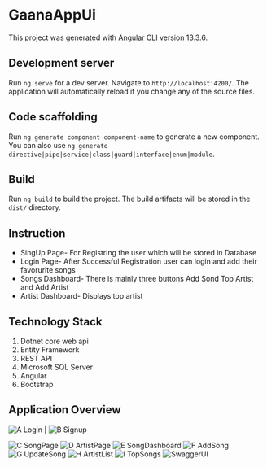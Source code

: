 # GaanaAppUi

This project was generated with [Angular CLI](https://github.com/angular/angular-cli) version 13.3.6.

## Development server

Run `ng serve` for a dev server. Navigate to `http://localhost:4200/`. The application will automatically reload if you change any of the source files.

## Code scaffolding

Run `ng generate component component-name` to generate a new component. You can also use `ng generate directive|pipe|service|class|guard|interface|enum|module`.

## Build

Run `ng build` to build the project. The build artifacts will be stored in the `dist/` directory.

## Instruction
<ul>
<li>SingUp Page- For Registring the user which will be stored in Database</li>
<li>Login Page- After Successful Registration user can login and add their favorurite songs</li>
<li>Songs Dashboard- There is mainly three buttons Add Sond Top Artist and Add Artist</li>
<li>Artist Dashboard- Displays top artist</li>
</ul> 

## Technology Stack

1) Dotnet core web api
2) Entity Framework
3) REST API
3) Microsoft SQL Server
4) Angular
5) Bootstrap

## Application Overview
![A  Login](https://user-images.githubusercontent.com/57681078/173051434-3029f8d6-0f88-47bd-8ffd-214f49e9287d.png) | ![B  Signup](https://user-images.githubusercontent.com/57681078/173051455-a391d6ac-8c05-4f57-bc7c-f01fffa1976c.png)


![C  SongPage](https://user-images.githubusercontent.com/57681078/173051484-1695127c-1f40-4c6e-ad99-e0227fee9db5.png)
![D  ArtistPage](https://user-images.githubusercontent.com/57681078/173051515-b331376d-d5a6-470a-98d9-686bc77878a8.png)
![E  SongDashboard](https://user-images.githubusercontent.com/57681078/173051533-4f6ec2e1-33ab-474b-96ee-401fe586bc47.png)
![F  AddSong](https://user-images.githubusercontent.com/57681078/173051552-f22c9b35-eeea-4a7c-ad80-218a9dd386d1.png)
![G  UpdateSong](https://user-images.githubusercontent.com/57681078/173051576-4718f772-2638-4363-841a-715aa8257c3c.png)
![H  ArtistList](https://user-images.githubusercontent.com/57681078/173051591-0a503e15-3b8f-46e3-9728-de7213cf0526.png)
![I  TopSongs](https://user-images.githubusercontent.com/57681078/173051606-40ed67bb-179b-4806-8626-021bb22c6388.png)
![SwaggerUI](https://user-images.githubusercontent.com/57681078/173051626-e633c30d-7479-4397-96d1-3fe634caa267.png)
